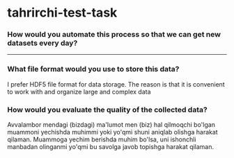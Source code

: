 # tahrirchi-test-task

### How would you automate this process so that we can get new datasets every day?

---

### What file format would you use to store this data?

I prefer HDF5 file format for data storage. The reason is that it is convenient to work with and organize large and complex data

### How would you evaluate the quality of the collected data?

Avvalambor mendagi (bizdagi) ma'lumot men (biz) hal qilmoqchi bo'lgan muammoni yechishda muhimmi yoki yo'qmi shuni aniqlab olishga harakat qilaman. Muammoga yechim berishda muhim bo'lsa, uni ishonchli manbadan olinganmi yo'qmi bu savolga javob topishga harakat qilaman.

